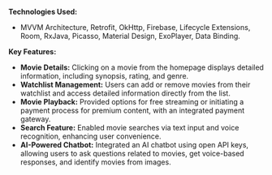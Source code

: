 **Technologies Used:**
- MVVM Architecture, Retrofit, OkHttp, Firebase, Lifecycle Extensions, Room, RxJava, Picasso, Material Design, ExoPlayer, Data Binding.

****Key Features:****
- **Movie Details:** Clicking on a movie from the homepage displays detailed information, including synopsis, rating, and genre.
- **Watchlist Management:** Users can add or remove movies from their watchlist and access detailed information directly from the list.
- **Movie Playback:** Provided options for free streaming or initiating a payment process for premium content, with an integrated payment gateway.
- **Search Feature:** Enabled movie searches via text input and voice recognition, enhancing user convenience.
- **AI-Powered Chatbot:** Integrated an AI chatbot using open API keys, allowing users to ask questions related to movies, get voice-based responses, and identify movies from images.
